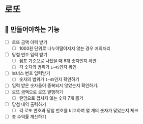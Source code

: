 # 로또

##  🚀 만들어야하는 기능

- [ ] 로또 금액 이력 받기
  - [ ] 1000원 단위로 나누어떨어지지 않는 경우 예외처리
- [ ] 당첨 번호 입력 받기
  - [ ] 쉼표 기준으로 나눴을 때 6개 숫자인지 확인
  - [ ] 각 숫자의 범위가 `1~45`인지 확인
- [ ] 보너스 번호 입력받기
  - [ ] 숫자의 범위가 `1~45`인지 확인하기
- [ ] 입력 받은 숫자들이 중복되지 않았는지 확인하기.
- [ ] 로또 금액으로 로또 발행하기
  - [ ] 랜덤으로 겹치지 않는 숫자 7개 뽑기
- [ ] 당첨 내역 출력하기
  - [ ] 각 로또 번호와 당첨 번호를 비교하여 몇 개의 숫자가 맞았는지 체크
- [ ] 총 수익률 계산하기